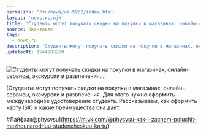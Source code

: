 ```yaml
---
permalink: '/ru/news/vk-5952/index.html'
layout: 'news.ru.njk'
title: 'Студенты могут получать скидки на покупки в магазинах, онлайн-сервисы, экскурсии и развлечения.…'
source: ВКонтакте
tags:
  - news_ru
description: 'Студенты могут получать скидки на покупки в магазинах, онлайн-сервисы, экскурсии и развлечения.…'
updatedAt: 1544983260
---
```

![Студенты могут получать скидки на покупки в магазинах, онлайн-сервисы, экскурсии и развлечения.…](https://sun9-18.userapi.com/impf/c850232/v850232238/9471b/ZPizlvpUuC8.jpg?size=1024x683&quality=96&proxy=1&sign=d43991e91e526941ac2800198d9505cb&c_uniq_tag=Nu_GFpCL3PIj6TCxaNAQbcw6UNsBpZOg-QWTvR8LeZY&type=album)

[Студенты могут получать скидки на покупки в магазинах, онлайн-сервисы, экскурсии и развлечения. Для этого нужно оформить международное удостоверение студента. Рассказываем, как оформить карту ISIC и какие преимущества она дает.

#Лайфхак@physvsu](https://m.vk.com/@physvsu-kak-i-zachem-poluchit-mezhdunarodnuu-studencheskuu-kartu)
